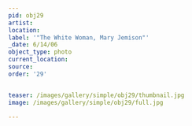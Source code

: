 ```yaml
---
pid: obj29
artist: 
location: 
label: '"The White Woman, Mary Jemison"'
_date: 6/14/06
object_type: photo
current_location: 
source: 
order: '29'


teaser: /images/gallery/simple/obj29/thumbnail.jpg
image: /images/gallery/simple/obj29/full.jpg
 
---
```


